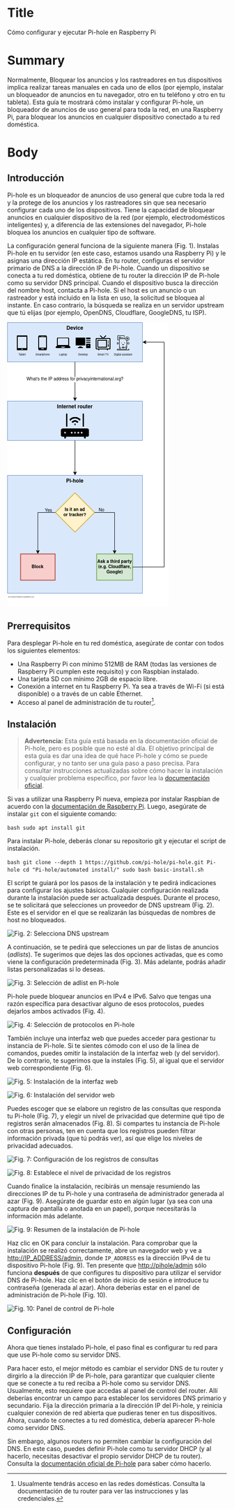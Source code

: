 # Title #
Cómo configurar y ejecutar Pi-hole en Raspberry Pi

# Summary #
Normalmente, Bloquear los anuncios y los rastreadores en tus dispositivos implica realizar tareas manuales en cada uno de ellos (por ejemplo, instalar un bloqueador de anuncios en tu navegador, otro en tu teléfono y otro en tu tableta). Esta guía te mostrará cómo instalar y configurar Pi-hole, un bloqueador de anuncios de uso general para toda la red, en una Raspberry Pi, para bloquear los anuncios en cualquier dispositivo conectado a tu red doméstica.

# Body #

## Introducción ##

Pi-hole es un bloqueador de anuncios de uso general que cubre toda la red y la protege de los anuncios y los rastreadores sin que sea necesario configurar cada uno de los dispositivos. Tiene la capacidad de bloquear anuncios en cualquier dispositivo de la red (por ejemplo, electrodomésticos inteligentes) y, a diferencia de las extensiones del navegador, Pi-hole bloquea los anuncios en cualquier tipo de software.

La configuración general funciona de la siguiente manera (Fig. 1). Instalas Pi-hole en tu servidor (en este caso, estamos usando una Raspberry Pi) y le asignas una dirección IP estática. En tu router, configuras el servidor primario de DNS a la dirección IP de Pi-hole. Cuando un dispositivo se conecta a tu red doméstica, obtiene de tu router la dirección IP de Pi-hole como su servidor DNS principal. Cuando el dispositivo busca la dirección del nombre host, contacta a Pi-hole. Si el host es un anuncio o un rastreador y está incluido en la lista en uso, la solicitud se bloquea al instante. En caso contrario, la búsqueda se realiza en un servidor upstream que tú elijas (por ejemplo, OpenDNS, Cloudflare, GoogleDNS, tu ISP).

![Fig. 1: Configuración general de Pi-hole](../../images/Pihole/overview.png?raw=true)

## Prerrequisitos ##
Para desplegar Pi-hole en tu red doméstica, asegúrate de contar con todos los siguientes elementos:

- Una Raspberry Pi con mínimo 512MB de RAM (todas las versiones de Raspberry Pi cumplen este requisito) y con Raspbian instalado.
- Una tarjeta SD con mínimo 2GB de espacio libre.
- Conexión a internet en tu Raspberry Pi. Ya sea a través de Wi-Fi (si está disponible) o a través de un cable Ethernet.
- Acceso al panel de administración de tu router[^1].

[^1]: Usualmente tendrás acceso en las redes domésticas. Consulta la documentación de tu router para ver las instrucciones y las credenciales.

## Instalación ##

> **Advertencia:** Esta guía está basada en la documentación oficial de Pi-hole, pero es posible que no esté al día. El objetivo principal de esta guía es dar una idea de qué hace Pi-hole y cómo se puede configurar, y no tanto ser una guía paso a paso precisa. Para consultar instrucciones actualizadas sobre cómo hacer la instalación y cualquier problema específico, por favor lea la [documentación oficial][3].

Si vas a utilizar una Raspberry Pi nueva, empieza por instalar Raspbian de acuerdo con la [documentación de Raspberry Pi][1]. Luego, asegúrate de instalar `git` con el siguiente comando:

```bash sudo apt install git ```

Para instalar Pi-hole, deberás clonar su repositorio git y ejecutar el script de instalación.

```bash git clone --depth 1 https://github.com/pi-hole/pi-hole.git Pi-hole cd "Pi-hole/automated install/" sudo bash basic-install.sh ```

El script te guiará por los pasos de la instalación y te pedirá indicaciones para configurar los ajustes básicos. Cualquier configuración realizada durante la instalación puede ser actualizada después. Durante el proceso, se te solicitará que selecciones un proveedor de DNS upstream (Fig. 2). Este es el servidor en el que se realizarán las búsquedas de nombres de host no bloqueados.

![Fig. 2: Selecciona DNS upstream](../../images/Pihole/dns.png?raw=true)

A continuación, se te pedirá que selecciones un par de listas de anuncios (*adlists*). Te sugerimos que dejes las dos opciones activadas, que es como viene la configuración predeterminada (Fig. 3). Más adelante, podrás añadir listas personalizadas si lo deseas.

![Fig. 3: Selección de *adlist* en Pi-hole](../../images/Pihole/adlists.png?raw=true)

Pi-hole puede bloquear anuncios en IPv4 e IPv6. Salvo que tengas una razón específica para desactivar alguno de esos protocolos, puedes dejarlos ambos activados (Fig. 4).

![Fig. 4: Selección de protocolos en Pi-hole](../../images/Pihole/protocols.png?raw=true)

También incluye una interfaz web que puedes acceder para gestionar tu instancia de Pi-hole. Si te sientes cómodo con el uso de la línea de comandos, puedes omitir la instalación de la interfaz web (y del servidor). De lo contrario, te sugerimos que la instales (Fig. 5), al igual que el servidor web correspondiente (Fig. 6).


![Fig. 5: Instalación de la interfaz web](../../images/Pihole/webinterface.png?raw=true)

![Fig. 6: Instalación del servidor web](../../images/Pihole/webserver.png?raw=true)

Puedes escoger que se elabore un registro de las consultas que responda tu Pi-hole (Fig. 7), y elegir un nivel de privacidad que determine qué tipo de registros serán almacenados (Fig. 8). Si compartes tu instancia de Pi-hole con otras personas, ten en cuenta que los registros pueden filtrar información privada (que tú podrás ver), así que elige los niveles de privacidad adecuados.

![Fig. 7: Configuración de los registros de consultas](../../images/Pihole/logs.png?raw=true)

![Fig. 8: Establece el nivel de privacidad de los registros](../../images/Pihole/privacy.png?raw=true)

Cuando finalice la instalación, recibirás un mensaje resumiendo las direcciones IP de tu Pi-hole y una contraseña de administrador generada al azar (Fig. 9). Asegúrate de guardar esto en algún lugar (ya sea con una captura de pantalla o anotada en un papel), porque necesitarás la información más adelante.

![Fig. 9: Resumen de la instalación de Pi-hole ](../../images/Pihole/summary.png?raw=true)

Haz clic en OK para concluir la instalación. Para comprobar que la instalación se realizó correctamente, abre un navegador web y ve a <http://IP_ADDRESS/admin>, donde `IP_ADDRESS` es la dirección IPv4 de tu dispositivo Pi-hole (Fig. 9). Ten presente que <http://pihole/admin> sólo funciona **después** de que configures tu dispositivo para utilizar el servidor DNS de Pi-hole. Haz clic en el botón de inicio de sesión e introduce tu contraseña (generada al azar). Ahora deberías estar en el panel de administración de Pi-hole (Fig. 10).

![Fig. 10: Panel de control de Pi-hole](../../images/Pihole/admin.png?raw=true)

## Configuración ##
Ahora que tienes instalado Pi-hole, el paso final es configurar tu red para que use Pi-hole como su servidor DNS.

Para hacer esto, el mejor método es cambiar el servidor DNS de tu router y dirgirlo a la dirección IP de Pi-hole, para garantizar que cualquier cliente que se conecte a tu red reciba a Pi-hole como su servidor DNS. Usualmente, esto requiere que accedas al panel de control del router. Allí deberías encontrar un campo para establecer los servidores DNS primario y secundario. Fija la dirección primaria a la dirección IP del Pi-hole, y reinicia cualquier conexión de red abierta que pudieras tener en tus dispositivos. Ahora, cuando te conectes a tu red doméstica, debería aparecer Pi-hole como servidor DNS.

Sin embargo, algunos routers no permiten cambiar la configuración del DNS. En este caso, puedes definir Pi-hole como tu servidor DHCP (y al hacerlo, necesitas desactivar el propio servidor DHCP de tu router). Consulta la [documentación oficial de Pi-hole][2] para saber cómo hacerlo.

[1]: https://www.raspberrypi.org/software/

[2]: https://discourse.pi-hole.net/t/how-do-i-use-pi-holes-built-in-dhcp-server-and-why-would-i-want-to/3026

[3]: https://docs.pi-hole.net/
